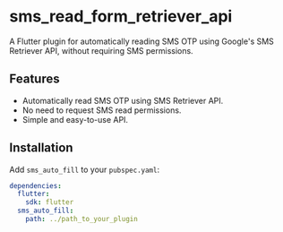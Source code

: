 # sms_read_form_retriever_api

A Flutter plugin for automatically reading SMS OTP using Google's SMS Retriever API, without requiring SMS permissions.

## Features

- Automatically read SMS OTP using SMS Retriever API.
- No need to request SMS read permissions.
- Simple and easy-to-use API.

## Installation

Add `sms_auto_fill` to your `pubspec.yaml`:

```yaml
dependencies:
  flutter:
    sdk: flutter
  sms_auto_fill:
    path: ../path_to_your_plugin
